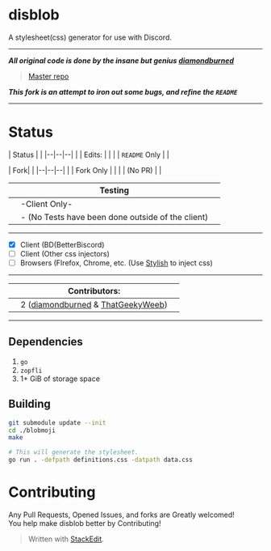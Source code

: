 # disblob
A stylesheet(css) generator for use with Discord.
***
***All original code is done by the insane but genius [diamondburned](https://github.com/diamondburned/)***
> [Master repo](https://github.com/diamondburned/disblob)

***This fork is an attempt to iron out some bugs, and refine the `README`***
***
# Status
|   Status |  |
|--|--|--|
|  | Edits: |  | 
|  | `README` Only |  |



|   Fork|  |
|--|--|--|
|  | Fork Only |  |
|  |  (No PR)  |  |

|  | Testing |  |
|--|--|--|
|  | 		-Client Only-		 |  |
|  |-  (No Tests have been done outside of the client)  |  
***
 - [x] Client (BD(BetterBiscord)
 - [ ] Client (Other css injectors)
 - [ ] Browsers (FIrefox, Chrome, etc. (Use [Stylish](https://userstyles.org/) to inject css)
***
|  | Contributors:|  |
|--|--|--|
|  | 		2 ([diamondburned](https://github.com/diamondburned/) & [ThatGeekyWeeb](https://github.com/ThatGeekyWeeb))

***
## Dependencies
 
 1. `go`
  2. `zopfli`
  3. 1+ GiB of storage space
 
## Building

```sh
git submodule update --init
cd ./blobmoji
make

# This will generate the stylesheet.
go run . -defpath definitions.css -datpath data.css
```

# Contributing
Any Pull Requests, Opened Issues, and forks are  Greatly welcomed!\
You help make disblob better by Contributing!

> Written with [StackEdit](https://stackedit.io/).
<!--stackedit_data:
eyJoaXN0b3J5IjpbNTM0ODIwNTYyXX0=
-->
